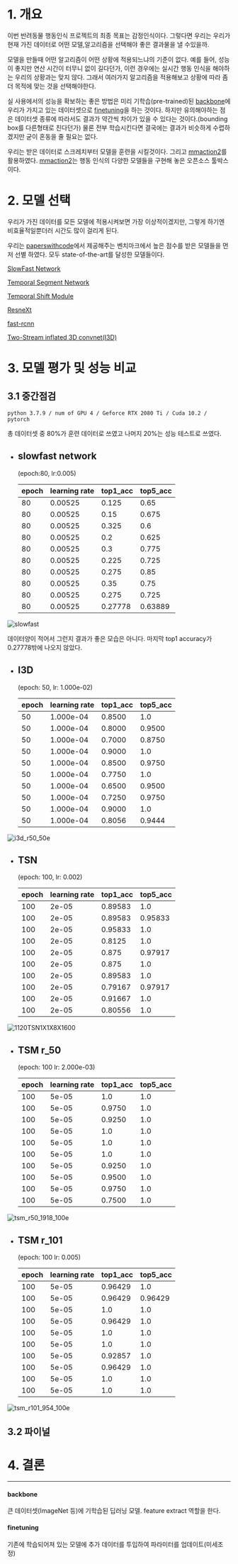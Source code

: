 

# 1. 개요

이번 반려동물 행동인식 프로젝트의 최종 목표는 감정인식이다. 그렇다면 우리는 우리가 현재 가진 데이터로 어떤 모델,알고리즘을 선택해야 좋은 결과물을 낼 수있을까. 
 
모델을 만들때 어떤 알고리즘이 어떤 상황에 적용되느냐의 기준이 없다. 예를 들어, 성능이 좋지만 연산 시간이 터무니 없이 길다던가, 이런 경우에는 실시간 행동 인식을 해야하는 우리의 상황과는 맞지 않다. 그래서 여러가지 알고리즘을 적용해보고 상황에 따라 좀더 목적에 맞는 것을 선택해야한다.

실 사용에서의 성능을 확보하는 좋은 방법은 미리 기학습(pre-trained)된 [backbone](#backbone)에 우리가 가지고 있는 데이터셋으로 [finetuning](#finetuning)을 하는 것이다. 하지만 유의해야하는 점은 데이터셋 종류에 따라서도 결과가 약간씩 차이가 있을 수 있다는 것이다.(bounding box를 다른형태로 친다던가) 물론 전부 학습시킨다면 결국에는 결과가 비슷하게 수렵하겠지만 굳이 혼동을 줄 필요는 없다. 

우리는 받은 데이터로 스크레치부터 모델을 훈련을 시킬것이다. 그리고 [mmaction2](https://github.com/open-mmlab/mmaction2)를 활용하였다. [mmaction2](https://github.com/open-mmlab/mmaction2)는 행동 인식의 다양한 모델들을 구현해 놓은 오픈소스 툴박스이다. 


# 2. 모델 선택

우리가 가진 데이터를 모든 모델에 적용시켜보면 가장 이상적이겠지만, 그렇게 하기엔 비효율적일뿐더러 시간도 많이 걸리게 된다.

우리는 [paperswithcode](https://paperswithcode.com/area/computer-vision)에서 제공해주는 벤치마크에서 높은 점수를 받은 모델들을 먼저 선별 하였다. 모두 state-of-the-art를 달성한 모델들이다.

[SlowFast Network](https://github.com/5248p/mmdetection-review/tree/main/slowfast%20network)

[Temporal Segment Network](https://github.com/5248p/mmdetection-review/tree/main/Temporal%20Segment%20Network)

[Temporal Shift Module](https://github.com/5248p/mmdetection-review/tree/main/Temporal%20Shift%20Module)


[ResneXt]()

[fast-rcnn]()

[Two-Stream inflated 3D convnet(I3D)](https://github.com/5248p/mmdetection-review/tree/main/Two-Stream%20Inflated%203D%20ConvNet)




# 3. 모델 평가 및 성능 비교

## 3.1 중간점검

    python 3.7.9 / num of GPU 4 / Geforce RTX 2080 Ti / Cuda 10.2 / pytorch

총 데이터셋 중 80%가 훈련 데이터로 쓰였고 나머지 20%는 성능 테스트로 쓰였다.

* ## slowfast network
    (epoch:80, lr:0.005)

    |epoch|learning rate|top1_acc|top5_acc|
    |------|---|---|---|
    |80|0.00525|0.125|0.65|
    |80|0.00525|0.15|0.675|
    |80|0.00525|0.325|0.6|
    |80|0.00525|0.2|0.625|
    |80|0.00525|0.3|0.775|
    |80|0.00525|0.225|0.725|
    |80|0.00525|0.275|0.85|
    |80|0.00525|0.35|0.75|
    |80|0.00525|0.275|0.725|
    |80|0.00525|0.27778|0.63889|

![slowfast](./image/slowfast.png "slowfast")

데이터양이 적어서 그런지 결과가 좋은 모습은 아니다. 마지막 top1 accuracy가 0.27778밖에 나오지 않았다.

* ## I3D
    (epoch: 50, lr: 1.000e-02)

    |epoch|learning rate|top1_acc|top5_acc|
    |------|---|---|---|
    |50|1.000e-04|0.8500|1.0|
    |50|1.000e-04|0.8000|0.9500|
    |50|1.000e-04|0.7000|0.8750|
    |50|1.000e-04|0.9000|1.0|
    |50|1.000e-04|0.8500|0.9750|
    |50|1.000e-04|0.7750|1.0|
    |50|1.000e-04|0.6500|0.9500|
    |50|1.000e-04|0.7250|0.9750|
    |50|1.000e-04|0.9000|1.0|
    |50|1.000e-04|0.8056|0.9444|

![i3d_r50_50e](./image/i3d_r50_50e.png "i3d_r50_50e")



* ## TSN
    (epoch: 100, lr: 0.002)

    |epoch|learning rate|top1_acc|top5_acc|
    |------|---|---|---|
    |100|2e-05|0.89583|1.0|
    |100|2e-05|0.89583|0.95833|
    |100|2e-05|0.95833|1.0|
    |100|2e-05|0.8125|1.0|
    |100|2e-05|0.875|0.97917|
    |100|2e-05|0.875|1.0|
    |100|2e-05|0.89583|1.0|
    |100|2e-05|0.79167|0.97917|
    |100|2e-05|0.91667|1.0|
    |100|2e-05|0.80556|1.0|

![1120TSN1X1X8X1600](./image/1120TSN1X1X8X1600.png "1120TSN1X1X8X1600")

* ## TSM r_50
    (epoch: 100 lr: 2.000e-03)

    |epoch|learning rate|top1_acc|top5_acc|
    |------|---|---|---|
    |100|5e-05|1.0|1.0|
    |100|5e-05|0.9750|1.0|
    |100|5e-05|0.9250|1.0|
    |100|5e-05|1.0|1.0|
    |100|5e-05|1.0|1.0|
    |100|5e-05|1.0|1.0|
    |100|5e-05|0.9250|1.0|
    |100|5e-05|0.9500|1.0|
    |100|5e-05|0.9750|1.0|
    |100|5e-05|0.7500|1.0|

![tsm_r50_1918_100e](./image/tsm_r50_1918_100e.png "tsm_r50_1918_100e")


* ## TSM r_101
    (epoch: 100 lr: 0.005)

    |epoch|learning rate|top1_acc|top5_acc|
    |------|---|---|---|
    |100|5e-05|0.96429|1.0|
    |100|5e-05|0.96429|0.96429|
    |100|5e-05|1.0|1.0|
    |100|5e-05|0.96429|1.0|
    |100|5e-05|1.0|1.0|
    |100|5e-05|1.0|1.0|
    |100|5e-05|0.92857|1.0|
    |100|5e-05|0.96429|1.0|
    |100|5e-05|1.0|1.0|
    |100|5e-05|1.0|1.0|

![tsm_r101_954_100e](./image/tsm_r101_954_100e.png "tsm_r101_954_100e")


## 3.2 파이널



# 4. 결론



<hr/>

#### backbone

 큰 데이터셋(ImageNet 등)에 기학습된 딥러닝 모델. feature extract 역할을 한다.

#### finetuning

기존에 학습되어져 있는 모델에 추가 데이터를 투입하여 파라미터를 업데이트(미세조정)

####  










